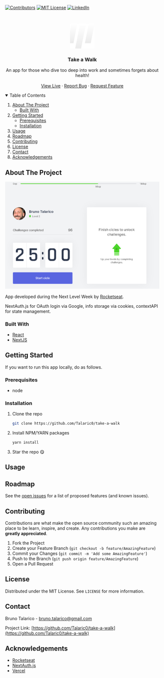 <!-- PROJECT SHIELDS -->
<!--
*** I'm using markdown "reference style" links for readability.
*** Reference links are enclosed in brackets [ ] instead of parentheses ( ).
*** See the bottom of this document for the declaration of the reference variables
*** for contributors-url, forks-url, etc. This is an optional, concise syntax you may use.
*** https://www.markdownguide.org/basic-syntax/#reference-style-links
-->

[![Contributors][contributors-shield]][contributors-url]
[![MIT License][license-shield]][license-url]
[![LinkedIn][linkedin-shield]][linkedin-url]

<!-- PROJECT LOGO -->
<br />
<p align="center">
  <a href="https://take-a-walk.vercel.app/">
    <img src="https://raw.githubusercontent.com/Talaric0/take-a-walk/master/public/images/simbol.png" alt="Logo" width="80" height="80">
  </a>

  <h3 align="center">Take a Walk</h3>

  <p align="center">
    An app for those who dive too deep into work and sometimes forgets about health!
    <br />
    <br />
    <a href="https://take-a-walk.vercel.app/">View Live</a>
    ·
    <a href="https://github.com/Talaric0/take-a-walk/issues">Report Bug</a>
    ·
    <a href="https://github.com/Talaric0/take-a-walk/issues">Request Feature</a>
  </p>
</p>

<!-- TABLE OF CONTENTS -->
<details open="open">
  <summary>Table of Contents</summary>
  <ol>
    <li>
      <a href="#about-the-project">About The Project</a>
      <ul>
        <li><a href="#built-with">Built With</a></li>
      </ul>
    </li>
    <li>
      <a href="#getting-started">Getting Started</a>
      <ul>
        <li><a href="#prerequisites">Prerequisites</a></li>
        <li><a href="#installation">Installation</a></li>
      </ul>
    </li>
    <li><a href="#usage">Usage</a></li>
    <li><a href="#roadmap">Roadmap</a></li>
    <li><a href="#contributing">Contributing</a></li>
    <li><a href="#license">License</a></li>
    <li><a href="#contact">Contact</a></li>
    <li><a href="#acknowledgements">Acknowledgements</a></li>
  </ol>
</details>

<!-- ABOUT THE PROJECT -->

## About The Project

[![Take a Walk Screen Shot][product-screenshot]](https://github.com/Talaric0/take-a-walk/blob/master/public/images/screenshot.png)

App developed during the Next Level Week by [Rocketseat](http://rocketseat.com.br/).

NextAuth.js for OAuth login via Google, info storage via cookies, contextAPI for state management.

### Built With

- [React](https://reactjs.org/)
- [NextJS](https://nextjs.org/)

<!-- GETTING STARTED -->

## Getting Started

If you want to run this app locally, do as follows.

### Prerequisites

- node

### Installation

1. Clone the repo
   ```sh
   git clone https://github.com/Talaric0/take-a-walk
   ```
2. Install NPM/YARN packages
   ```sh
   yarn install
   ```
3. Star the repo 😋

<!-- USAGE EXAMPLES -->

## Usage

<!-- ROADMAP -->

## Roadmap

See the [open issues](https://github.com/Talaric0/take-a-walk/issues) for a list of proposed features (and known issues).

<!-- CONTRIBUTING -->

## Contributing

Contributions are what make the open source community such an amazing place to be learn, inspire, and create. Any contributions you make are **greatly appreciated**.

1. Fork the Project
2. Create your Feature Branch (`git checkout -b feature/AmazingFeature`)
3. Commit your Changes (`git commit -m 'Add some AmazingFeature'`)
4. Push to the Branch (`git push origin feature/AmazingFeature`)
5. Open a Pull Request

<!-- LICENSE -->

## License

Distributed under the MIT License. See `LICENSE` for more information.

<!-- CONTACT -->

## Contact

Bruno Talarico - bruno.talarico@gmail.com

Project Link: [https://github.com/Talaric0/take-a-walk](https://github.com/Talaric0/take-a-walk)

<!-- ACKNOWLEDGEMENTS -->

## Acknowledgements

- [Rocketseat](http://rocketseat.com.br/)
- [NextAuth.js](https://next-auth.js.org/)
- [Vercel](https://vercel.com/)

<!-- MARKDOWN LINKS & IMAGES -->
<!-- https://www.markdownguide.org/basic-syntax/#reference-style-links -->

[contributors-shield]: https://img.shields.io/github/contributors/Talaric0/take-a-walk.svg?style=for-the-badge
[contributors-url]: https://github.com/Talaric0/take-a-walk/graphs/contributors
[license-shield]: https://img.shields.io/github/license/Talaric0/take-a-walk.svg?style=for-the-badge
[license-url]: https://github.com/Talaric0/take-a-walk/blob/master/LICENSE.txt
[linkedin-shield]: https://img.shields.io/badge/-LinkedIn-black.svg?style=for-the-badge&logo=linkedin&colorB=555
[linkedin-url]: https://www.linkedin.com/in/bruno-talarico-4421741ab/
[product-screenshot]: https://raw.githubusercontent.com/Talaric0/take-a-walk/master/public/images/screenshot.png
